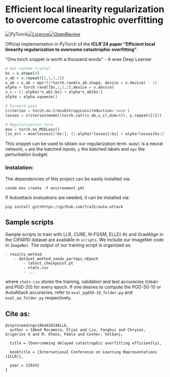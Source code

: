 # Efficient local linearity regularization to overcome catastrophic overfitting

![PyTorch](https://img.shields.io/badge/PyTorch-%23EE4C2C.svg?style=for-the-badge&logo=PyTorch&logoColor=white)[![Licence](https://img.shields.io/github/license/Ileriayo/markdown-badges?style=for-the-badge)](./LICENSE)[![OpenReview](https://img.shields.io/badge/OpenReview-8C1B13?style=for-the-badge)](https://openreview.net/forum?id=SZzQz8ikwg)



Official implementation in PyTorch of the **ICLR'24 paper "Efficient local linearity regularization to overcome catastrophic overfitting"**.

"One torch snippet is worth a thousand words"
    - A wise Deep Learner 

```python
# Get random triplet
bs = x.shape[0]
x_ab = x.repeat([2,1,1,1]) 
x_ab = x_ab + eps*(2*torch.rand(x_ab.shape, device = x.device) - 1)
alpha = torch.rand([bs,1,1,1],device = x.device)
x_c = (1-alpha)*x_ab[:bs] + alpha*x_ab[bs:]
alpha = alpha.squeeze()

# Forward pass
criterion = torch.nn.CrossEntropyLoss(reduction='none')
losses = criterion(model(torch.cat((x_ab,x_c),dim=0)), y.repeat([3]))

# Regularization term
mse = torch.nn.MSELoss()
lin_err = mse(losses[2*bs:], (1-alpha)*losses[:bs] + alpha*losses[bs:2*bs])
```
This snippet can be used to obtain our regularization term. `model` is a neural network, `x` are the batched inputs, `y` the batched labels and `eps` the perturbation budget.

### Instalation:
The dependencies of this project can be easily installed via:
```
conda env create -f environment.yml
```
If Autoattack evaluations are needed, it can be installed via:
```
pip install git+https://github.com/fra31/auto-attack
```

## Sample scripts
Sample scripts to train with LLR, CURE, N-FGSM, ELLE(-A) and GradAlign in the CIFAR10 dataset are available in `scripts`. We include our ImageNet code in `ImageNet`. The output of our training script is organized as:
```
- results_method
    - dataset_method_seedx_perteps_nEpoch
        - latest_checkpoint.pt
        - stats.csv
        - ...
```
where `stats.csv` stores the training, validation and test accuracies (clean and PGD-20) for every epoch. If one desires to compute the PGD-50-10 or AutoAttack accuracies, refer to `eval_pgd50-10_folder.py` and `eval_aa_folder.py` respectively.


## Cite as:

```
@inproceedings{Abad2024ELLE,
  author = {Abad Rocamora, Elias and Liu, Fanghui and Chrysos, Grigorios G and M. Olmos, Pablo and Cevher, Volkan},

  title = {Overcomming delayed catastrophic overfitting efficiently},

  booktitle = {International Conference on Learning Representations (ICLR)},

  year = {2024}
}
```
